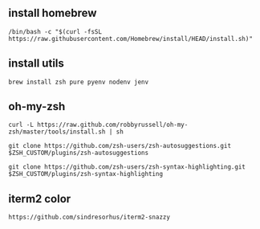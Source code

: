 ## install homebrew
	/bin/bash -c "$(curl -fsSL https://raw.githubusercontent.com/Homebrew/install/HEAD/install.sh)"

## install utils
	brew install zsh pure pyenv nodenv jenv

## oh-my-zsh
	curl -L https://raw.github.com/robbyrussell/oh-my-zsh/master/tools/install.sh | sh

	git clone https://github.com/zsh-users/zsh-autosuggestions.git $ZSH_CUSTOM/plugins/zsh-autosuggestions

	git clone https://github.com/zsh-users/zsh-syntax-highlighting.git $ZSH_CUSTOM/plugins/zsh-syntax-highlighting

## iterm2 color
	https://github.com/sindresorhus/iterm2-snazzy
